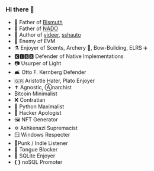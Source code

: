 ### Hi there 👋

- 🧒 Father of [Bismuth](https://github.com/bismuthfoundation/Bismuth)
- 👶 Father of [NADO](https://github.com/hclivess/nado)
- 📖 Author of [videer](https://github.com/hclivess/videer), [sshauto](https://github.com/hclivess/sshauto)
- 🥷 Enemy of EVM
- ⚗️ Enjoyer of Scents, Archery 🏹, Bow-Building, ELRS ✈️
- 🅺🅸🆂🆂 Defender of Native Implementations
- 📷 Usurper of Light
- 🛋️ Otto F. Kernberg Defender
- 🇬🇷 Aristotle Hater, Plato Enjoyer
- ✝️️ Agnostic, Ⓐnarchist
- ₿itcoin Minimalist
- ❌ Contratian
- 🐍 Python Maximalist
- 👤 Hacker Apologist
- 🖼️ NFT Generator
- ✡️ Ashkenazi Supremacist
- 🪟 Windows Respecter
- 🎸Punk / Indie Listener
- 🎷 Tongue Blocker
- 📙 SQLite Enjoyer
- **{ }** noSQL Promoter
